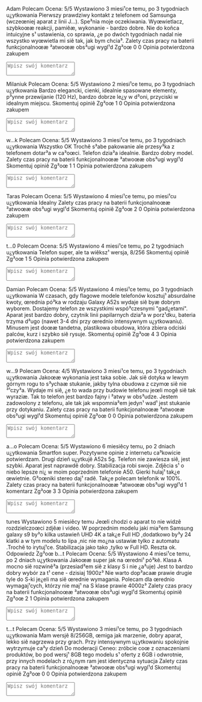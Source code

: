 Adam Polecam Ocena: 5/5 Wystawiono 3 miesi¹ce temu, po 3 tygodniach u¿ytkowania
Pierwszy prawdziwy kontakt z telefonem od Samsunga (wczeœniej aparat z linii J...). Spe³nia moje oczekiwania. Wyœwietlacz, szybkoœæ reakcji, pamiêæ, wykonanie - bardzo dobre. Nie do koñca intuicyjne s¹ ustawienia, co sprawia, ¿e po dwóch tygodniach nadal nie wszystko wyœwietla mi siê tak, jak bym chcia³.
Zalety
czas pracy na baterii
funkcjonalnoœæ
³atwoœæ obs³ugi
wygl¹d
Zg³oœ
0 0
Opinia potwierdzona zakupem
<textarea class="user-post__textarea user-post__textarea--dummy" placeholder="Wpisz swój komentarz"></textarea>
Milaniuk Polecam Ocena: 5/5 Wystawiono 2 miesi¹ce temu, po 3 tygodniach u¿ytkowania
Bardzo elegancki, cienki, idealnie spasowane elementy, p³ynne przewijanie (120 Hz), bardzo dobrze le¿y w d³oni, przyciski w idealnym miejscu.
Skomentuj opiniê Zg³oœ
1 0
Opinia potwierdzona zakupem
<textarea class="user-post__textarea user-post__textarea--dummy" placeholder="Wpisz swój komentarz"></textarea>
w...k Polecam Ocena: 5/5 Wystawiono 3 miesi¹ce temu, po 3 tygodniach u¿ytkowania
Wszystko OK Trochê s³abe pakowanie ale przesy³ka z telefonem dotar³a w ca³oœci. Telefon dzia³a idealnie. Bardzo dobry model.
Zalety
czas pracy na baterii
funkcjonalnoœæ
³atwoœæ obs³ugi
wygl¹d
Skomentuj opiniê Zg³oœ
1 1
Opinia potwierdzona zakupem
<textarea class="user-post__textarea user-post__textarea--dummy" placeholder="Wpisz swój komentarz"></textarea>
Taras Polecam Ocena: 5/5 Wystawiono 4 miesi¹ce temu, po miesi¹cu u¿ytkowania
Idealny
Zalety
czas pracy na baterii
funkcjonalnoœæ
³atwoœæ obs³ugi
wygl¹d
Skomentuj opiniê Zg³oœ
2 0
Opinia potwierdzona zakupem
<textarea class="user-post__textarea user-post__textarea--dummy" placeholder="Wpisz swój komentarz"></textarea>
t...0 Polecam Ocena: 5/5 Wystawiono 4 miesi¹ce temu, po 2 tygodniach u¿ytkowania
Telefon super, ale ta wiêksz¹ wersja, 8/256
Skomentuj opiniê Zg³oœ
1 5
Opinia potwierdzona zakupem
<textarea class="user-post__textarea user-post__textarea--dummy" placeholder="Wpisz swój komentarz"></textarea>
Damian Polecam Ocena: 5/5 Wystawiono 4 miesi¹ce temu, po 3 tygodniach u¿ytkowania
W czasach, gdy flagowe modele telefonów kosztuj¹ absurdalne kwoty, œrednia pó³ka w rodzaju Galaxy A52s wydaje siê byæ dobrym wyborem. Dostajemy telefon ze wszystkimi wspó³czesnymi "gad¿etami". Aparat jest bardzo dobry, czytnik linii papilarnych dzia³a w porz¹dku, bateria trzyma d³ugo (nawet 3-4 dni przy œrednio intensywnym u¿ytkowaniu). Minusem jest doœæ tandetna, plastikowa obudowa, która zbiera odciski palców, kurz i szybko siê rysuje.
Skomentuj opiniê Zg³oœ
4 3
Opinia potwierdzona zakupem
<textarea class="user-post__textarea user-post__textarea--dummy" placeholder="Wpisz swój komentarz"></textarea>
w...9 Polecam Ocena: 4/5 Wystawiono 3 miesi¹ce temu, po 3 tygodniach u¿ytkowania
Jakoœæ wykonania jest taka sobie. Jak siê dotyka w lewym górnym rogu to s³ychaæ stukanie, jakby tylna obudowa z czymœ siê nie ³¹czy³a. Wydaje mi siê, ¿e to wada przy budowie telefonu jeœli mogê siê tak wyraziæ. Tak to telefon jest bardzo fajny i ³atwy w obs³udze. Jestem zadowolony z telefonu, ale tak jak wspomnia³em jedyn¹ wad¹ jest stukanie przy dotykaniu.
Zalety
czas pracy na baterii
funkcjonalnoœæ
³atwoœæ obs³ugi
wygl¹d
Skomentuj opiniê Zg³oœ
0 0
Opinia potwierdzona zakupem
<textarea class="user-post__textarea user-post__textarea--dummy" placeholder="Wpisz swój komentarz"></textarea>
a...o Polecam Ocena: 5/5 Wystawiono 6 miesiêcy temu, po 2 dniach u¿ytkowania
Smartfon super. Pozytywne opinie z internetu ca³kowicie potwierdzam. Drugi dzieñ u¿ytkujê A52s 5g. Telefon nie zawiesza siê, jest szybki. Aparat jest naprawdê dobry. Stabilizacja robi swoje. Zdjêcia s¹ o niebo lepsze ni¿ w moim poprzednim telefonie A50. Gierki hulaj¹ tak¿e œwietnie. G³oœniki stereo daj¹ radê. Tak¿e polecam telefonik w 100%.
Zalety
czas pracy na baterii
funkcjonalnoœæ
³atwoœæ obs³ugi
wygl¹d
1 komentarz Zg³oœ
3 3
Opinia potwierdzona zakupem
<textarea class="user-post__textarea user-post__textarea--dummy" placeholder="Wpisz swój komentarz"></textarea>
tunes Wystawiono 5 miesiêcy temu
Jeœli chodzi o aparat to nie widzê rozdzielczoœci zdjêæ i video. W poprzednim modelu jaki mia³em Samsung galaxy s9 by³o kilka ustawieñ UHD 4K a tak¿e Full HD ,dodatkowo by³y 24 klatki a w tym modelu to lipa ,nic nie mo¿na ustawiæ tylko z automatu .Trochê to irytuj¹ce. Stabilizacja jako tako ,tylko w Full HD. Reszta ok.
Odpowiedz Zg³oœ
b...t Polecam Ocena: 5/5 Wystawiono 4 miesi¹ce temu, po 2 dniach u¿ytkowania
Jakoœæ super jak na œredni¹ pó³kê. Klasa A mocno siê rozwinê³a (przesiad³em siê z klasy S i nie ¿a³uje)
Jest to bardzo dobry wybór za t¹ cene - dzisiaj 1900z³ Nie warto dop³acaæ prawie drugie tyle do S-ki je¿eli ma siê œrednie wymagania. Polecam dla œrednio wymagaj¹cych, którzy nie maj¹ na S klase prawie 4000z³
Zalety
czas pracy na baterii
funkcjonalnoœæ
³atwoœæ obs³ugi
wygl¹d
Skomentuj opiniê Zg³oœ
2 1
Opinia potwierdzona zakupem
<textarea class="user-post__textarea user-post__textarea--dummy" placeholder="Wpisz swój komentarz"></textarea>
t...t Polecam Ocena: 5/5 Wystawiono 3 miesi¹ce temu, po 3 tygodniach u¿ytkowania
Mam wersjê 8/256GB, œmiga jak marzenie, dobry aparat, lekko siê nagrzewa przy grach. Przy intensywnym u¿ytkowaniu spokojnie wytrzymuje ca³y dzieñ
Do moderacji Ceneo: zróbcie coœ z oznaczeniami produktów, bo pod wersj¹ 8GB tego modelu s¹ oferty z 6GB i odwrotnie, przy innych modelach z ró¿nym ram jest identyczna sytuacja
Zalety
czas pracy na baterii
funkcjonalnoœæ
³atwoœæ obs³ugi
wygl¹d
Skomentuj opiniê Zg³oœ
0 0
Opinia potwierdzona zakupem
<textarea class="user-post__textarea user-post__textarea--dummy" placeholder="Wpisz swój komentarz"></textarea>